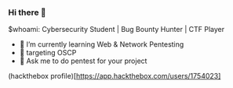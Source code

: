 ### Hi there 👋
$whoami: Cybersecurity Student | Bug Bounty Hunter | CTF Player 
- 🌱 I’m currently learning Web & Network Pentesting
- 🎯 targeting OSCP
- 💬 Ask me to do pentest for your project

(hackthebox profile)[https://app.hackthebox.com/users/1754023]

